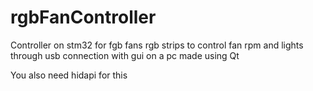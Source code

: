 # rgbFanController
Controller on stm32 for fgb fans rgb strips to control fan rpm and lights through usb connection with gui on a pc  made using Qt

You also need hidapi for this
